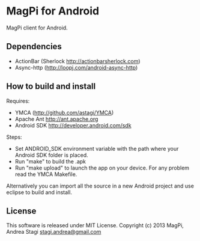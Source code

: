 MagPi for Android
=================

MagPi client for Android.

Dependencies
------------

- ActionBar (Sherlock http://actionbarsherlock.com)
- Async-http (http://loopj.com/android-async-http)

How to build and install
------------------------

Requires:

- YMCA (http://github.com/astagi/YMCA)
- Apache Ant http://ant.apache.org
- Android SDK http://developer.android.com/sdk

Steps:

- Set ANDROID_SDK environment variable with the path where your Android SDK folder is placed.
- Run "make" to build the .apk
- Run "make upload" to launch the app on your device. For any problem read the YMCA Makefile.

Alternatively you can import all the source in a new Android project and use eclipse to build and install.

License
-------

This software is released under MIT License. Copyright (c) 2013 MagPi, Andrea Stagi <stagi.andrea@gmail.com>
